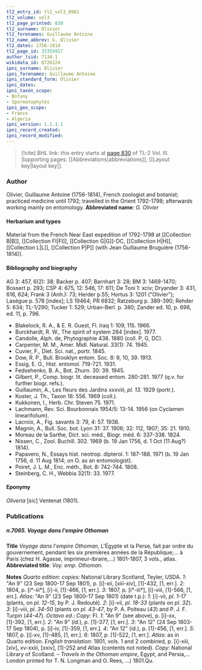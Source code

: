 ```yaml
---
tl2_entry_id: tl2_vol3_0981
tl2_volume: vol3
tl2_page_printed: 830
tl2_surname: Olivier
tl2_forenames: Guillaume Antoine
tl2_name_abbrev: G. Olivier
tl2_dates: 1756-1814
tl2_page_id: 33355917
author_lsid: 7134-1
wikidata_id: Q726124
ipni_surname: Olivier
ipni_forenames: Guillaume Antoine
ipni_standard_form: Olivier
ipni_dates: 
ipni_taxon_scope: 
- Botany
- Spermatophytes
ipni_geo_scope: 
- France
- Algeria
ipni_version: 1.1.1.1
ipni_record_created: 
ipni_record_modified:
---
```



> [!cite] BHL link: this entry starts at [page 830](https://www.biodiversitylibrary.org/page/33355917) of TL-2 Vol. III.
> Supporting pages: [[Abbreviations|abbreviations]], [[Layout key|layout key]].

### Author

Olivier, Guillaume Antoine (1756-1814), French zoologist and botanist; practiced medicine until 1792; travelled in the Orient 1792-1798; afterwards working mainly on entomology. 
**Abbreviated name**: *G. Olivier*

#### Herbarium and types

Material from the French Near East expedition of 1792-1798 at [[Collection B|B]], [[Collection FI|FI]], [[Collection G|G]]-DC, [[Collection H|H]], [[Collection L|L]], [[Collection P|P]] (with Jean Guillaume Bruguière (1756-1814)).

#### Bibliography and biography

AG 3: 457, 6(2): 38; Backer p. 407; Barnhart 3: 28; BM 3: 1469-1470; Bossert p. 293; CSP 4: 675, 12: 546, 17: 611; De Toni 1: xciv; Dryander 3: 431, 616, 624; Frank 3 (Anh.): 73; Herder p.55; Hortus 3: 1201 ("Olivier"); Lasègue p. 578 \[index\]; LS 19464; PR 6832; Ratzeburg p. 389-390; Rehder 5: 634; TL-1/290; Tucker 1: 529; Urban-Berl. p. 380; Zander ed. 10, p. 698, ed. 11, p. 796.
- Blakelock, R. A., & E. R. Guest, Fl. Iraq 1: 109, 115. 1966.
- Burckhardt, R. W., The spirit of system 284 \[index\]. 1977.
- Candolle, Alph. de, Phytographie 438. 1880 (coll. P, G, DC).
- Carpenter, M. M., Amer. Midl. Natural. 33(1): 74. 1945.
- Cuvier, F., Diet. Sci. nat., portr. 1845.
- Dow, R. P., Bull. Brooklyn entom. Soc. 8: 9, 10, 39. 1913.
- Essig, E. O., Hist. entomol. 719-721. 1931.
- Fedsehenko, B. A., Bot. Zhurn. 30: 39. 1945.
- Gilbert, P., Comp. biogr. lit. deceased entom. 280-281. 1977 (q.v. for further biogr. refs.).
- Guillaumin, A., Les fleurs des Jardins xxxviii, *pl. 13.* 1929 (portr.).
- Koster, J. Th., Taxon 18: 556. 1969 (coll.).
- Kukkonen, I., Herb. Chr. Steven 75. 1971.
- Lachmann, Rev. Sci. Bourbonnais 1954/5: 13-14. 1956 (on Cyclamen linearifolium).
- Lacroix, A., Fig. savants 3: 79, 4: 57. 1938.
- Magnin, A., Bull. Soc. bot. Lyon 31: 37. 1906; 32: 112, 1907; 35: 21. 1910.
- Moreau de la Sarthe, Dict. sci. méd., Biogr. méd. 6: 337-338. 1824.
- Nissen, C., Zool. Buchill. 302. 1969 (b. 19 Jan 1756, d. 1 Oct (11 Aug?) 1814).
- Papavero, N., Essays hist. neotrop. dipterol. 1: 187-188. 1971 (b. 19 Jan 1756, d. 11 Aug 1814; on O. as an entomologist).
- Poiret, J. L. M., Enc. méth., Bot. 8: 742-744. 1808.
- Steinberg, C. H., Webbia 32(1): 33. 1977.

#### Eponymy

*Oliveria* \[sic\] Ventenat (1801).

### Publications

##### n.7065. Voyage dans l'empire Othoman

**Title**
*Voyage dans l'empire Othoman*, L'Égypte et la Perse, fait par ordre du gouvernement, pendant les six premières années de la République;... à Paris (chez H. Agasse, imprimeur-ibraire,...) 1801-1807, 3 vols., atlas.
**Abbreviated title**: *Voy. emp. Othoman*.

**Notes**
*Quarto edition*: *copies*: National Library Scotland, Teyler, USDA.
*1*: "An 9" (23 Sep 1800-17 Sep 1801), p. \[i\]-xii, \[xiii-xiv\], \[1\]-432, \[1, err.\].
*2*: 1804, p. \[i\*-iii\*\], \[i\]-ii, \[1\]-466, \[1, err.\].
*3*: 1807, p. \[i\*-iii\*\], \[i\]-viii, \[1\]-566, \[1, err.\].
*Atlas*: "An 9" (23 Sep 1800-17 Sep 1801) (date t.p.):
*1*: \[i\]-vii, *pl. 1-17* (plants, on *pl. 12-15*, by P. J. Redouté).
*2*: \[i\]-vii, *pl. 18-33* (plants on *pl. 32*).
*3*: \[i\]-viii, *pl. 34-50* (plants on *pl. 43-47*, by P. A. Poiteau (*43*) and P. J. F. Turpin (*44-47*).
*Octavo ed*.: *Copy*: FI.
*1*: "An 9" (see above), p. \[i\]-xx, \[1\]-392, \[1, err.\].
*2*: "An 9" (id.), p. \[1\]-377, \[1, err.\].
*3*: "An 12" (24 Sep 1803-17 Sep 1804), p. \[i\]-iv, \[1\]-359, \[1, err.\].
*4*: "An 12" (id.), p. \[1\]-456, \[1, err.\].
*5*: 1807, p. \[i\]-xv, \[1\]-485, \[1, err.\].
*6*: 1807, p. \[1\]-522, \[1, err.\].
*Atlas*: as in Quarto edition.
*English translation*: 1801, vols. 1 and 2 combined, p. \[i\]-xiii, \[xiv\], xv-xxiii, \[xxiv\], \[1\]-252 and Atlas (contents not noted). *Copy*: National Library of Scotland. – *Travels in the* *Othoman empire*, Egypt, and Persia,... London printed for T. N. Longman and O. Rees, ...) 1801.Qu.

